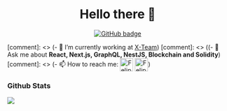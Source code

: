 <h1 align="center">Hello there 👋</h1>
<p align="center">
  <a href="https://github.com/feliperodriguess?tab=followers">
    <img src="https://img.shields.io/github/followers/feliperodriguess?label=Followers&logo=GitHub&style=for-the-badge" alt="GitHub badge" />
  </a>
</p>

[comment]: <> (- 🔭 I’m currently working at [X-Team](https://x-team.com/))
[comment]: <> ((- 💬 Ask me about **React, Next.js, GraphQL, NestJS, Blockchain and Solidity**)
[comment]: <> (- 📫 How to reach me: <a href="https://linkedin.com/in/feliperodriguess" target="_blank"><img align="center" src="https://cdn.worldvectorlogo.com/logos/linkedin-icon.svg" alt="Felipe Rodriguess" height="30" width="30" /></a> <a href="mailto:felipe.augusto.rodrigues1@gmail.com" target="_blank"><img align="center" src="https://cdn.worldvectorlogo.com/logos/gmail-icon.svg"  alt="Felipe Rodriguess" height="30" width="30" /></a>)

### Github Stats

<a href="https://github-readme-stats.vercel.app/api/top-langs/?username=feliperodriguess&theme=dracula&hide=html">
        <img align="left" src="https://github-readme-stats.vercel.app/api/top-langs/?username=feliperodriguess&layout=compact&theme=dracula&hide=html" />
</a>
